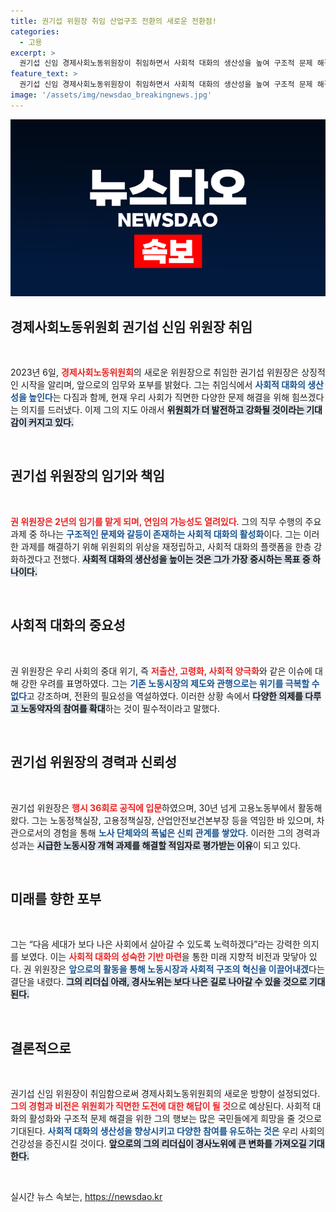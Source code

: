 ```yaml
---
title: 권기섭 위원장 취임 산업구조 전환의 새로운 전환점!
categories:
  - 고용
excerpt: >
  권기섭 신임 경제사회노동위원장이 취임하면서 사회적 대화의 생산성을 높여 구조적 문제 해결에 힘쓰겠다고 포부를 밝혔다. 저출산, 고령화 등 유례없는 위기를 극복하기 위한 그의 비전이 주목받고 있다!
feature_text: >
  권기섭 신임 경제사회노동위원장이 취임하면서 사회적 대화의 생산성을 높여 구조적 문제 해결에 힘쓰겠다고 포부를 밝혔다. 저출산, 고령화 등 유례없는 위기를 극복하기 위한 그의 비전이 주목받고 있다!
image: '/assets/img/newsdao_breakingnews.jpg'
---
```


<p><img src="/assets/img/newsdao_breakingnews.jpg" alt="ranknews 속보" /></p>

<h2 data-ke-size="size26">경제사회노동위원회 권기섭 신임 위원장 취임</h2>

<p data-ke-size="size16">&nbsp;</p>

<p data-ke-size="size16">2023년 6일, <b><span style="color: #ee2323;">경제사회노동위원회</span></b>의 새로운 위원장으로 취임한 권기섭 위원장은 상징적인 시작을 알리며, 앞으로의 임무와 포부를 밝혔다. 그는 취임식에서 <b><span style="color: #1a5490;">사회적 대화의 생산성을 높인다</span></b>는 다짐과 함께, 현재 우리 사회가 직면한 다양한 문제 해결을 위해 힘쓰겠다는 의지를 드러냈다. 이제 그의 지도 아래서 <b><span style="background-color: #21538527;">위원회가 더 발전하고 강화될 것이라는 기대감이 커지고 있다.</span></b></p>

<p data-ke-size="size16">&nbsp;</p>

<h2 data-ke-size="size26">권기섭 위원장의 임기와 책임</h2>

<p data-ke-size="size16">&nbsp;</p>

<p data-ke-size="size16"><b><span style="color: #ee2323;">권 위원장은 2년의 임기를 맡게 되며, 연임의 가능성도 열려있다</span></b>. 그의 직무 수행의 주요 과제 중 하나는 <b><span style="color: #1a5490;">구조적인 문제와 갈등이 존재하는 사회적 대화의 활성화</span></b>이다. 그는 이러한 과제를 해결하기 위해 위원회의 위상을 재정립하고, 사회적 대화의 플랫폼을 한층 강화하겠다고 전했다. <b><span style="background-color: #21538527;">사회적 대화의 생산성을 높이는 것은 그가 가장 중시하는 목표 중 하나이다.</span></b></p>

<p data-ke-size="size16">&nbsp;</p>

<h2 data-ke-size="size26">사회적 대화의 중요성</h2>

<p data-ke-size="size16">&nbsp;</p>

<p data-ke-size="size16">권 위원장은 우리 사회의 중대 위기, 즉 <b><span style="color: #ee2323;">저출산, 고령화, 사회적 양극화</span></b>와 같은 이슈에 대해 강한 우려를 표명하였다. 그는 <b><span style="color: #1a5490;">기존 노동시장의 제도와 관행으로는 위기를 극복할 수 없다</span></b>고 강조하며, 전환의 필요성을 역설하였다. 이러한 상황 속에서 <b><span style="background-color: #21538527;">다양한 의제를 다루고 노동약자의 참여를 확대</span></b>하는 것이 필수적이라고 말했다.</p>

<p data-ke-size="size16">&nbsp;</p>

<h2 data-ke-size="size26">권기섭 위원장의 경력과 신뢰성</h2>

<p data-ke-size="size16">&nbsp;</p>

<p data-ke-size="size16">권기섭 위원장은 <b><span style="color: #ee2323;">행시 36회로 공직에 입문</span></b>하였으며, 30년 넘게 고용노동부에서 활동해 왔다. 그는 노동정책실장, 고용정책실장, 산업안전보건본부장 등을 역임한 바 있으며, 차관으로서의 경험을 통해 <b><span style="color: #1a5490;">노사 단체와의 폭넓은 신뢰 관계를 쌓았다</span></b>. 이러한 그의 경력과 성과는 <b><span style="background-color: #21538527;">시급한 노동시장 개혁 과제를 해결할 적임자로 평가받는 이유</span></b>이 되고 있다.</p>

<p data-ke-size="size16">&nbsp;</p>

<h2 data-ke-size="size26">미래를 향한 포부</h2>

<p data-ke-size="size16">&nbsp;</p>

<p data-ke-size="size16">그는 “다음 세대가 보다 나은 사회에서 살아갈 수 있도록 노력하겠다”라는 강력한 의지를 보였다. 이는 <b><span style="color: #ee2323;">사회적 대화의 성숙한 기반 마련</span></b>을 통한 미래 지향적 비전과 맞닿아 있다. 권 위원장은 <b><span style="color: #1a5490;">앞으로의 활동을 통해 노동시장과 사회적 구조의 혁신을 이끌어내겠</span></b>다는 결단을 내렸다. <b><span style="background-color: #21538527;">그의 리더십 아래, 경사노위는 보다 나은 길로 나아갈 수 있을 것으로 기대된다.</span></b></p>

<p data-ke-size="size16">&nbsp;</p>

<h2 data-ke-size="size26">결론적으로</h2>

<p data-ke-size="size16">&nbsp;</p>

<p data-ke-size="size16">권기섭 신임 위원장이 취임함으로써 경제사회노동위원회의 새로운 방향이 설정되었다. <b><span style="color: #ee2323;">그의 경험과 비전은 위원회가 직면한 도전에 대한 해답이 될 것</span></b>으로 예상된다. 사회적 대화의 활성화와 구조적 문제 해결을 위한 그의 행보는 많은 국민들에게 희망을 줄 것으로 기대된다. <b><span style="color: #1a5490;">사회적 대화의 생산성을 향상시키고 다양한 참여를 유도하는 것은</span></b> 우리 사회의 건강성을 증진시킬 것이다. <b><span style="background-color: #21538527;">앞으로의 그의 리더십이 경사노위에 큰 변화를 가져오길 기대한다.</span></b></p>

<p data-ke-size="size16">&nbsp;</p>
실시간 뉴스 속보는, <a href="https://newsdao.kr" rel="dofollow">https://newsdao.kr</a>


